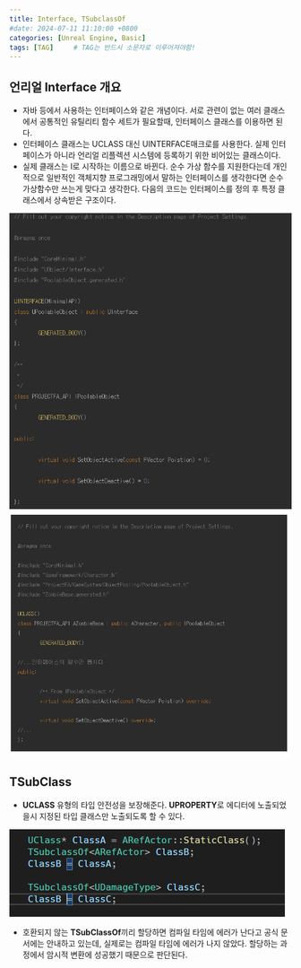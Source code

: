 ```yaml
---
title: Interface, TSubclassOf
#date: 2024-07-11 11:10:00 +0800
categories: [Unreal Engine, Basic]
tags: [TAG]		# TAG는 반드시 소문자로 이루어져야함!
---
```


## **언리얼 Interface 개요**

* 자바 등에서 사용하는 인터페이스와 같은 개념이다. 서로 관련이 없는 여러 클래스에서 공통적인 유틸리티 함수 세트가 필요할때, 인터페이스 클래스를 이용하면 된다.
* 인터페이스 클래스는 UCLASS 대신 UINTERFACE매크로를 사용한다. 실제 인터페이스가 아니라 언리얼 리플렉션 시스템에 등록하기 위한 비어있는 클래스이다. 
* 실제 클래스는 I로 시작하는 이름으로 바뀐다. 순수 가상 함수를 지원한다는데 개인적으로 일반적인 객체지향 프로그래밍에서 말하는 인터페이스를 생각한다면 순수 가상함수만 쓰는게 맞다고 생각한다. 
다음의 코드는 인터페이스를 정의 후 특정 클래스에서 상속받은 구조이다.

![Interface1](/assets/img/Interface1.png)
![Interface2](/assets/img/Interface2.png)

## **TSubClass**

* **UCLASS** 유형의 타입 안전성을 보장해준다. **UPROPERTY**로 에디터에 노출되었을시 지정된 타입 클래스만 노출되도록 할 수 있다.

![TSubClassof](/assets/img/tsubclassof.png)

* 호환되지 않는 **TSubClassOf**끼리 할당하면 컴파일 타임에 에러가 난다고 공식 문서에는 안내하고 있는데, 실제로는 컴파일 타임에 에러가 나지 않았다. 할당하는 과정에서 암시적 변환에 성공했기 때문으로 판단된다.